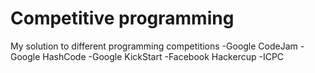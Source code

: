 # Competitive programming

My solution to different programming competitions
-Google CodeJam
-Google HashCode
-Google KickStart
-Facebook Hackercup
-ICPC
